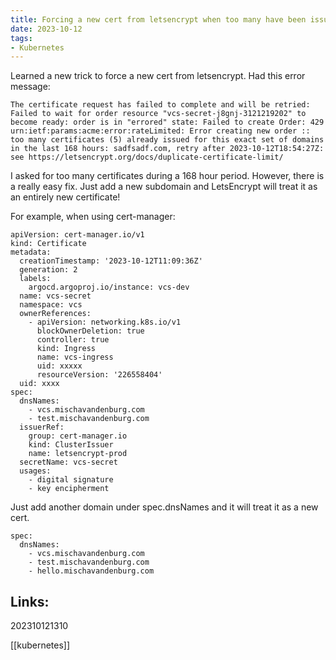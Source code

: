 ```yaml
---
title: Forcing a new cert from letsencrypt when too many have been issued
date: 2023-10-12
tags:
- Kubernetes
---
```


Learned a new trick to force a new cert from letsencrypt. Had this error message:

```
The certificate request has failed to complete and will be retried: Failed to wait for order resource "vcs-secret-j8gnj-3121219202" to become ready: order is in "errored" state: Failed to create Order: 429 urn:ietf:params:acme:error:rateLimited: Error creating new order :: too many certificates (5) already issued for this exact set of domains in the last 168 hours: sadfsadf.com, retry after 2023-10-12T18:54:27Z: see https://letsencrypt.org/docs/duplicate-certificate-limit/
```

I asked for too many certificates during a 168 hour period. However, there is a really easy fix. Just add a new subdomain and LetsEncrypt will treat it as an entirely new certificate!

For example, when using cert-manager:

```
apiVersion: cert-manager.io/v1
kind: Certificate
metadata:
  creationTimestamp: '2023-10-12T11:09:36Z'
  generation: 2
  labels:
    argocd.argoproj.io/instance: vcs-dev
  name: vcs-secret
  namespace: vcs
  ownerReferences:
    - apiVersion: networking.k8s.io/v1
      blockOwnerDeletion: true
      controller: true
      kind: Ingress
      name: vcs-ingress
      uid: xxxxx
      resourceVersion: '226558404'
  uid: xxxx
spec:
  dnsNames:
    - vcs.mischavandenburg.com
    - test.mischavandenburg.com
  issuerRef:
    group: cert-manager.io
    kind: ClusterIssuer
    name: letsencrypt-prod
  secretName: vcs-secret
  usages:
    - digital signature
    - key encipherment
```

Just add another domain under spec.dnsNames and it will treat it as a new cert.

```
spec:
  dnsNames:
    - vcs.mischavandenburg.com
    - test.mischavandenburg.com
    - hello.mischavandenburg.com
```

## Links:

202310121310

[[kubernetes]]
